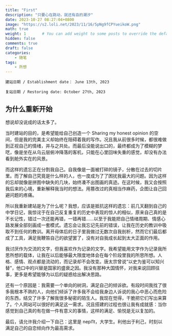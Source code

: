 ```yaml
---
title: "First"
description: "只要心在跳动，就还有血的潮汐"
date: 2023-10-27 08:27:04+0800
image: "https://s2.loli.net/2023/11/16/5pNg9fCPYueikoW.png"
math: true
weight: 1       # You can add weight to some posts to override the default sorting (date descending)
hidden: false
comments: true
draft: false
categories:
    - 随笔
tags:
    - 所想
---
```

```
建站日期 / Establishment date： June 13th, 2023

复站日期 / Restoring date: October 27th, 2023
```

## 为什么重新开始

想说却没说成的话太多了。

当时建站的目的，是希望能给自己创造一个 Sharing my honest opinion 的空间，但是我的完美主义却始终在阻碍着我的写作。况且我从前很多时候，都很难做到正视自己的情绪，并与之共处。而最后没能说出口的，最终都成为了模糊的梦呓，像是坐在从乌云层俯冲降落的客机，只能在心里回味失重的感觉，却没有办法看到舱外实在的风景。

而这样的遗忘正在分割我自己。自我像是一面被打碎的镜子，分散在过去的切片里。而了解自己究竟是什么样的人，也一度成为了了困扰我最大的问题。因为这样的忘却就像是拼图中缺失的几块，始终凑不出图画的真迹。在这时候，我又会按照我后来的心境，重新解释我当时的想法。用篡改过的真相当作麻药，企图让自己回避问题的疼痛。

所以我重新建站是为了什么呢？我想，应该是抵抗这样的遗忘：前几天翻到自己的中学日记，我惊诧于在自己反复重复的历史中表现的惊人的相似，原来自己真的是不长记性，错过一次还能再错，一错再错……以至于我能把自己情绪周期、情感心路发展全部刻画成一套模式。遗忘会让我忘记先前的错误，让我在历史的教训中吸取不到任何的教训。离开母体后的日子里我做过无数次自我剖析，然而它们最后都成了工具，满足我鞭笞自己的欲望罢了，没有对自我成长起到太大正面的作用。

我讨厌作为交流的文字，但我喜欢作为记录的文字。我希望能用文字作为记录我所思所想的载体，让我在以后能够最大限度地体会在每个阶段里我的所思所想。人格、感情、观点都是流动的，而记录却不会改变。唐太宗曾说“以史为鉴可以知兴替”，他口中的兴替是国家的盛衰之因。我没有那种大国情怀，对我来说回顾往事，更多是希望能够为以后的疑惑给出解决思路。

还有一个原因是：我需要一个单向的树洞，满足自己的倾诉欲。有段时间我找了很多我根本不熟的人，向他们倾诉了许多我不会给我身边人诉说的我心中恶心而危险的东西，结交了许多了解我很多秘密的陌生人。我现在觉得，干脆把它们写出来算了。个人网站可以很好的满足这一需求。况且搭建的过程也很让我有成就感：当你感觉到自己真的有在做一件有意义的事情，这样的满足、愉悦是无以复加的。

最后，请允许我介绍一下自己：这里是 nepl1t，大学生。利他出于利己，时刻以满足自己的自恋倾向作为最高需求。